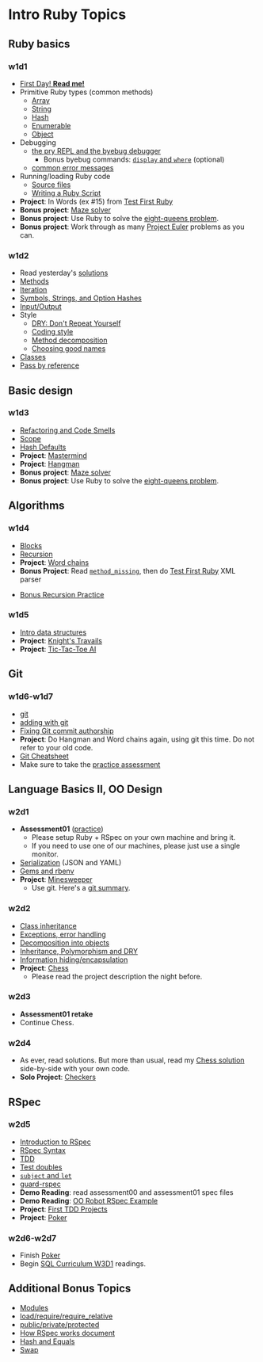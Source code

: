 # Intro Ruby Topics

## Ruby basics

### w1d1

+ [First Day! **Read me!**][day1-instructions]
+ Primitive Ruby types (common methods)
    + [Array][array]
    + [String][string]
    + [Hash][hash]
    + [Enumerable][enumerable]
    + [Object][object]
+ Debugging
    + [the pry REPL and the byebug debugger][pry-and-byebug]
        + Bonus byebug commands: [`display` and `where`][bonus-byebug] (optional)
    + [common error messages][common-error-messages]
+ Running/loading Ruby code
    + [Source files][source-files]
    + [Writing a Ruby Script][writing-a-script]
+ **Project**: In Words (ex #15) from
  [Test First Ruby][test-first-ruby]
+ **Bonus project**: [Maze solver][maze-project]
+ **Bonus project**: Use Ruby to solve the
  [eight-queens problem][eight-queens].
+ **Bonus project**: Work through as many [Project Euler][project-euler] problems as you can.

[day1-instructions]: https://github.com/appacademy/meta/blob/master/first-day-instructions/README.md
[keyboard-shortcuts]: ./w1d1/shortcuts.md
[versions]: ./w1d1/versions.md

[array]: ./w1d1/data-structures/array.md
[string]: ./w1d1/data-structures/string.md
[hash]: ./w1d1/data-structures/hash.md
[enumerable]: ./w1d1/data-structures/enumerable.md
[object]: ./w1d1/data-structures/object.md

[pry-and-byebug]: ./w1d1/debugging/debugger.md
[bonus-byebug]: ./w1d1/debugging/bonus-debugger.md
[common-error-messages]: ./w1d1/debugging/common-exceptions.md

[source-files]: ./w1d1/running-ruby-code/source-files.md
[writing-a-script]: ./w1d1/running-ruby-code/writing-a-script.md

[test-first-ruby]: https://github.com/appacademy/test-first-ruby
[maze-project]: ./projects/w1d1-maze-solver.md
[eight-queens]: http://en.wikipedia.org/wiki/Eight_queens_puzzle
[project-euler]: https://projecteuler.net/problems

### w1d2

+ Read yesterday's [solutions][solutions]
+ [Methods][methods]
+ [Iteration][iteration]
+ [Symbols, Strings, and Option Hashes][symbols-and-strings]
+ [Input/Output][input-output]
+ Style
    + [DRY: Don't Repeat Yourself][dry]
    + [Coding style][coding-style]
    + [Method decomposition][method-decomposition]
    + [Choosing good names][naming]
+ [Classes][classes]
+ [Pass by reference][pass-by-reference]

[solutions]: https://github.com/appacademy/solutions
[methods]: ./w1d2/methods.md
[iteration]: ./w1d2/iteration.md
[symbols-and-strings]: ./w1d2/symbols-and-strings.md
[input-output]: ./w1d2/io.md

[dry]: ./w1d2/style/dry.md
[coding-style]: ./w1d2/style/coding-style.md
[method-decomposition]: ./w1d2/style/method-decomposition.md
[naming]: ./w1d2/style/naming.md

[classes]: ./w1d2/classes.md
[pass-by-reference]: ./w1d2/pass-by-reference.md

## Basic design

### w1d3

+ [Refactoring and Code Smells][code-smells]
+ [Scope][scope]
+ [Hash Defaults][hash-defaults]
+ **Project**: [Mastermind][mastermind]
+ **Project**: [Hangman][hangman]
+ **Bonus project**: [Maze solver][maze-project]
+ **Bonus project**: Use Ruby to solve the
  [eight-queens problem][eight-queens].

[code-smells]: ./w1d3/refactoring.md
[scope]: ./w1d3/scope.md
[hash-defaults]: ./w1d3/hash-defaults.md

[mastermind]: ./projects/w1d3-mastermind.md
[hangman]: ./projects/w1d3-hangman.md

## Algorithms

### w1d4

+ [Blocks][blocks]
+ [Recursion][recursion]
+ **Project**: [Word chains][word-chains]
+ **Bonus Project**: Read [`method_missing`][method-missing], then do [Test First Ruby][test-first-ruby] XML parser
* [Bonus Recursion Practice][bonus-recursion-practice]

[blocks]: ./w1d4/blocks.md
[recursion]: ./w1d4/recursion.md

[word-chains]:  ./projects/w1d4-word-chains.md
[test-first-ruby]: https://github.com/appacademy/test-first-ruby
[method-missing]: ./w1d4/method-missing.md
[bonus-recursion-practice]: https://github.com/appacademy/recursion_exercises

### w1d5

+ [Intro data structures][intro-data-structures]
+ **Project**: [Knight's Travails][knights-travails]
+ **Project**: [Tic-Tac-Toe AI][tic-tac-toe-ai]

[intro-data-structures]: ./w1d5/intro-algorithms.md

[knights-travails]: ./projects/w1d5-knights-travails.md
[tic-tac-toe-ai]: ./projects/w1d5-tic-tac-toe-ai.md

## Git

### w1d6-w1d7

+ [git][git]
+ [adding with git][git-add]
+ [Fixing Git commit authorship][git-fix-authorship]
+ **Project**: Do Hangman and Word chains again, using git this
  time. Do not refer to your old code.
+ [Git Cheatsheet][git-cheatsheet]
+ Make sure to take the [practice assessment][assessment-practice]

[git]: ./w1d6-w1d7/git.md
[git-add]: ./w1d6-w1d7/git-add.md
[git-cheatsheet]: http://www.ndpsoftware.com/git-cheatsheet.html
[git-fix-authorship]: ./w1d6-w1d7/git-fix-authorship.md

## Language Basics II, OO Design

### w2d1

+ **Assessment01** ([practice][assessment-practice])
    + Please setup Ruby + RSpec on your own machine and bring it.
    + If you need to use one of our machines, please just use a single
      monitor.
+ [Serialization][serialization] (JSON and YAML)
+ [Gems and rbenv][gems]
+ **Project**: [Minesweeper][minesweeper]
    * Use git. Here's a [git summary][git-summary].

[assessment-practice]: https://github.com/appacademy/assessment-prep
[serialization]: ./w2d1/serialization.md
[gems]: ./w2d1/gems-and-rbenv.md

[minesweeper]: ./projects/w2d1-minesweeper.md
[git-summary]: ./w1d6-w1d7/git-summary.md

### w2d2

+ [Class inheritance][inheritance]
+ [Exceptions, error handling][errors]
+ [Decomposition into objects][object-decomposition]
+ [Inheritance, Polymorphism and DRY][inheritance-design]
+ [Information hiding/encapsulation][hiding]
+ **Project**: [Chess][chess]
    + Please read the project description the night before.

[inheritance]: ./w2d2/inheritance.md
[errors]: ./w2d2/errors.md
[object-decomposition]: ./w2d2/object-decomposition.md
[inheritance-design]: ./w2d2/inheritance-design.md
[hiding]: ./w2d2/hiding.md

[chess]: ./projects/w2d2-chess/w2d2-chess.md

### w2d3

+ **Assessment01 retake**
+ Continue Chess.

### w2d4

+ As ever, read solutions. But more than usual, read my
  [Chess solution][chess-solution] side-by-side with your own code.
+ **Solo Project**: [Checkers][checkers-project]

[chess-solution]: https://github.com/appacademy/solutions/tree/master/w2/w2d2-w2d3
[checkers-project]: ./projects/w2d4-checkers.md

## RSpec

### w2d5

+ [Introduction to RSpec][intro-rspec]
+ [RSpec Syntax][rspec-syntax]
+ [TDD][intro-tdd]
+ [Test doubles][test-doubles]
+ [`subject` and `let`][subject-and-let]
+ [guard-rspec][guard-rspec]
+ **Demo Reading**: read assessment00 and assessment01 spec files
+ **Demo Reading**: [OO Robot RSpec Example][robot-demo]
+ **Project**: [First TDD Projects][first-tdd-projects]
+ **Project**: [Poker][poker-project]

[intro-rspec]: ./w2d5/intro-rspec.md
[rspec-syntax]: ./w2d5/rspec-syntax.md
[intro-tdd]: ./w2d5/intro-tdd.md
[test-doubles]: ./w2d5/test-doubles.md
[subject-and-let]: ./w2d5/subject-and-let.md
[guard-rspec]: ./w2d5/guard-rspec.md

[robot-demo]: ./w2d5/robot-rspec-demo

[first-tdd-projects]: ./projects/w2d5-first-tdd-projects.md
[poker-project]: ./projects/w2d5-poker.md

### w2d6-w2d7

+ Finish [Poker][poker-project]
+ Begin [SQL Curriculum W3D1][sql-curriculum] readings.

[sql-curriculum]: https://github.com/appacademy/sql-curriculum

## Additional Bonus Topics

+ [Modules][modules]
+ [load/require/require_relative][require]
+ [public/private/protected][privacy]
+ [How RSpec works document][how-rspec-works]
+ [Hash and Equals][hash-and-equals]
+ [Swap][swap]

[modules]: ./bonus/modules.md
[require]: ./bonus/require.md
[privacy]: ./bonus/privacy.md
[how-rspec-works]: ./bonus/how-rspec-works.md
[hash-and-equals]: ./bonus/hash-and-equals.md
[swap]: ./bonus/swap.md
